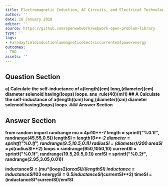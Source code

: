 ```yaml
---
title: Electromagnetic Induction, AC Circuits, and Electrical Technologies - Inductance
author: ''
date: 18 January 2018
editor: ''
source: https://github.com/openwebwork/webwork-open-problem-library
type: ''
tags:
- Faradayfieldinductionlawmagneticelectriccurrentemfpowerenergy
outcomes:
- TBD
assets: ''
---
```


## Question Section 

<b>
a) Calculate the self-inductance of a(length)(cm) long,(diameter)(cm) diameter solenoid having(loops) loops.
ans_rule(40)(mH)
## A
Calculate the self-inductance of a(length)(cm) long,(diameter)(cm) diameter solenoid having(loops) loops.
### Answer Section


## Answer Section

from random import randrange
mu = 4*pi*10**-7
length = sprintf("%0.1f", randrange(45,55,0.5))
lengthSI = length*10**-2
diameter = sprintf("%0.1f", randrange(9.5,10.5,0.1))
radiusSI = (diameter)/200
areaSI = pi*(radiusSI**2)
loops = randrange(950,1050,10)
currentSI = sprintf("%0.1f", randrange(19.5,20.5,0.1))
emfSI = sprintf("%0.2f", randrange(2.95,3.05,0.01))

inductanceSI = (mu*(loops**2)*areaSI)/(lengthSI)
inductance = inductanceSI*10**3
energySI = 0.5*inductanceSI*(currentSI**2)
timeSI = (inductanceSI*currentSI)/emfSI